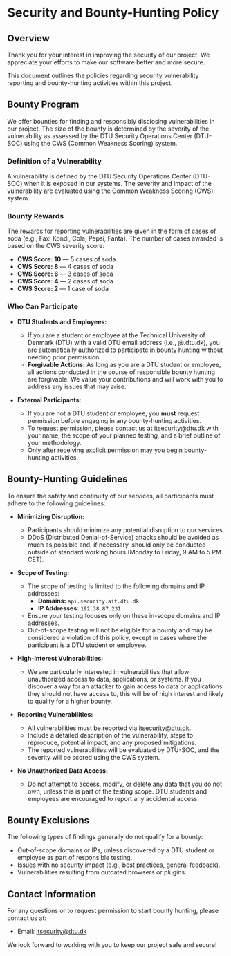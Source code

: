 # Security and Bounty-Hunting Policy

## Overview

Thank you for your interest in improving the security of our project. We appreciate your efforts to make our software better and more secure.

This document outlines the policies regarding security vulnerability reporting and bounty-hunting activities within this project.

## Bounty Program

We offer bounties for finding and responsibly disclosing vulnerabilities in our project. The size of the bounty is determined by the severity of the vulnerability as assessed by the DTU Security Operations Center (DTU-SOC) using the CWS (Common Weakness Scoring) system.

### Definition of a Vulnerability

A vulnerability is defined by the DTU Security Operations Center (DTU-SOC) when it is exposed in our systems. The severity and impact of the vulnerability are evaluated using the Common Weakness Scoring (CWS) system.

### Bounty Rewards

The rewards for reporting vulnerabilities are given in the form of cases of soda (e.g., Faxi Kondi, Cola, Pepsi, Fanta). The number of cases awarded is based on the CWS severity score:

- **CWS Score: 10** — 5 cases of soda
- **CWS Score: 8** — 4 cases of soda
- **CWS Score: 6** — 3 cases of soda
- **CWS Score: 4** — 2 cases of soda
- **CWS Score: 2** — 1 case of soda

### Who Can Participate

- **DTU Students and Employees:** 
  - If you are a student or employee at the Technical University of Denmark (DTU) with a valid DTU email address (i.e., *@*.dtu.dk), you are automatically authorized to participate in bounty hunting without needing prior permission.
  - **Forgivable Actions:** As long as you are a DTU student or employee, all actions conducted in the course of responsible bounty hunting are forgivable. We value your contributions and will work with you to address any issues that may arise.

- **External Participants:** 
  - If you are not a DTU student or employee, you **must** request permission before engaging in any bounty-hunting activities.
  - To request permission, please contact us at itsecurity@dtu.dk with your name, the scope of your planned testing, and a brief outline of your methodology.
  - Only after receiving explicit permission may you begin bounty-hunting activities.

## Bounty-Hunting Guidelines

To ensure the safety and continuity of our services, all participants must adhere to the following guidelines:

- **Minimizing Disruption:** 
  - Participants should minimize any potential disruption to our services.
  - DDoS (Distributed Denial-of-Service) attacks should be avoided as much as possible and, if necessary, should only be conducted outside of standard working hours (Monday to Friday, 9 AM to 5 PM CET).

- **Scope of Testing:**
  - The scope of testing is limited to the following domains and IP addresses:
    - **Domains:** `api.security.ait.dtu.dk`
    - **IP Addresses:** `192.38.87.231`
  - Ensure your testing focuses only on these in-scope domains and IP addresses.
  - Out-of-scope testing will not be eligible for a bounty and may be considered a violation of this policy, except in cases where the participant is a DTU student or employee.

- **High-Interest Vulnerabilities:**
  - We are particularly interested in vulnerabilities that allow unauthorized access to data, applications, or systems. If you discover a way for an attacker to gain access to data or applications they should not have access to, this will be of high interest and likely to qualify for a higher bounty.

- **Reporting Vulnerabilities:**
  - All vulnerabilities must be reported via itsecurity@dtu.dk.
  - Include a detailed description of the vulnerability, steps to reproduce, potential impact, and any proposed mitigations.
  - The reported vulnerabilities will be evaluated by DTU-SOC, and the severity will be scored using the CWS system.

- **No Unauthorized Data Access:**
  - Do not attempt to access, modify, or delete any data that you do not own, unless this is part of the testing scope. DTU students and employees are encouraged to report any accidental access.

## Bounty Exclusions

The following types of findings generally do not qualify for a bounty:

- Out-of-scope domains or IPs, unless discovered by a DTU student or employee as part of responsible testing.
- Issues with no security impact (e.g., best practices, general feedback).
- Vulnerabilities resulting from outdated browsers or plugins.

## Contact Information

For any questions or to request permission to start bounty hunting, please contact us at:

- Email: itsecurity@dtu.dk

We look forward to working with you to keep our project safe and secure!

